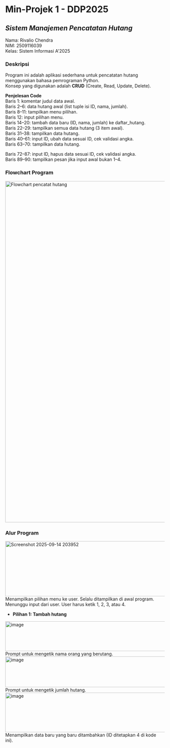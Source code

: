 # Min-Projek 1 - DDP2025
## _Sistem Manajemen Pencatatan Hutang_

Nama: Rivalio Chendra          
NIM: 2509116039      
Kelas: Sistem Informasi A'2025    

### Deskripsi
Program ini adalah aplikasi sederhana untuk pencatatan hutang menggunakan bahasa pemrograman Python.  
Konsep yang digunakan adalah **CRUD** (Create, Read, Update, Delete).

**Penjelesan Code**     
Baris 1: komentar judul data awal.   
Baris 2–6: data hutang awal (list tuple isi ID, nama, jumlah).             
Baris 8–11: tampilkan menu pilihan.           
Baris 12: input pilihan menu.                
Baris 14–20: tambah data baru (ID, nama, jumlah) ke daftar_hutang.            
Baris 22–29: tampilkan semua data hutang (3 item awal).          
Baris 31–38: tampilkan data hutang.                    
Baris 40–61: input ID, ubah data sesuai ID, cek validasi angka.                          
Baris 63–70: tampilkan data hutang.           

Baris 72–87: input ID, hapus data sesuai ID, cek validasi angka.             
Baris 89–90: tampilkan pesan jika input awal bukan 1–4.             


### Flowchart Program
<img width="1451" height="1077" alt="Flowchart pencatat hutang" src="https://github.com/user-attachments/assets/da2d898e-7c17-4180-b5ae-326bf266d297" />

### Alur Program  
<img width="1392" height="174" alt="Screenshot 2025-09-14 203952" src="https://github.com/user-attachments/assets/0a115cbd-390a-494b-b346-9f2a0cc7545b" />           
Menampilkan pilihan menu ke user. Selalu ditampilkan di awal program. Menunggu input dari user. User harus ketik 1, 2, 3, atau 4.  
                                                                           
- **Pilihan 1: Tambah hutang**
<img width="1459" height="94" alt="image" src="https://github.com/user-attachments/assets/98f819ef-18c1-4c68-b192-59897b2ee12a" />
Prompt untuk mengetik nama orang yang berutang.

<img width="1461" height="97" alt="image" src="https://github.com/user-attachments/assets/03a797c7-5c97-4375-9653-534780a7039b" />
Prompt untuk mengetik jumlah hutang.

<img width="1434" height="125" alt="image" src="https://github.com/user-attachments/assets/5852e81c-51b8-46e9-bd8c-79cb291b3319" />
Menampilkan data baru yang baru ditambahkan (ID ditetapkan 4 di kode ini).

                
  
